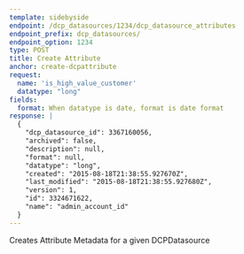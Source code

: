 ```yaml
---
template: sidebyside
endpoint: /dcp_datasources/1234/dcp_datasource_attributes
endpoint_prefix: dcp_datasources/
endpoint_option: 1234
type: POST
title: Create Attribute
anchor: create-dcpattribute
request:
  name: 'is_high_value_customer'
  datatype: "long"
fields:
  format: When datatype is date, format is date format
response: |
  {
    "dcp_datasource_id": 3367160056,
    "archived": false,
    "description": null,
    "format": null,
    "datatype": "long",
    "created": "2015-08-18T21:38:55.927670Z",
    "last_modified": "2015-08-18T21:38:55.927680Z",
    "version": 1,
    "id": 3324671622,
    "name": "admin_account_id"
  }
---
```

Creates Attribute Metadata for a given DCPDatasource
